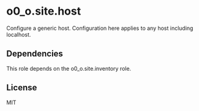 o0_o.site.host
=========

Configure a generic host. Configuration here applies to any host including localhost.

Dependencies
------------

This role depends on the o0_o.site.inventory role.

License
-------

MIT

